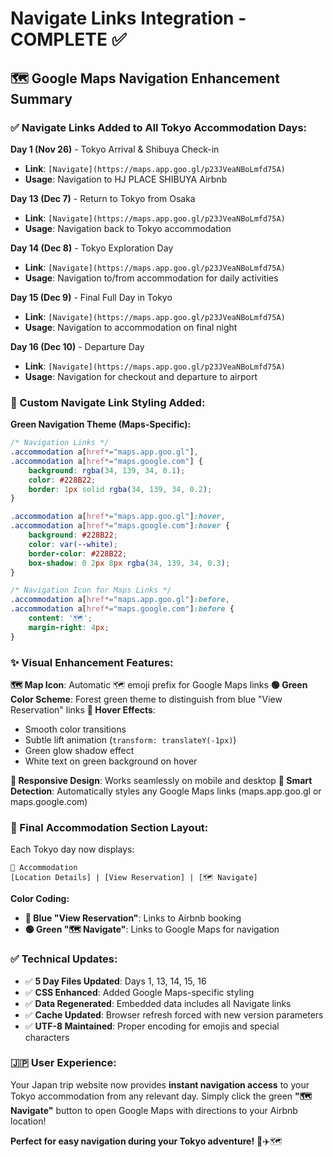 # Navigate Links Integration - COMPLETE ✅

## 🗺️ **Google Maps Navigation Enhancement Summary**

### **✅ Navigate Links Added to All Tokyo Accommodation Days:**

**Day 1 (Nov 26)** - Tokyo Arrival & Shibuya Check-in
- **Link**: `[Navigate](https://maps.app.goo.gl/p23JVeaNBoLmfd75A)`
- **Usage**: Navigation to HJ PLACE SHIBUYA Airbnb

**Day 13 (Dec 7)** - Return to Tokyo from Osaka
- **Link**: `[Navigate](https://maps.app.goo.gl/p23JVeaNBoLmfd75A)`
- **Usage**: Navigation back to Tokyo accommodation

**Day 14 (Dec 8)** - Tokyo Exploration Day
- **Link**: `[Navigate](https://maps.app.goo.gl/p23JVeaNBoLmfd75A)`
- **Usage**: Navigation to/from accommodation for daily activities

**Day 15 (Dec 9)** - Final Full Day in Tokyo
- **Link**: `[Navigate](https://maps.app.goo.gl/p23JVeaNBoLmfd75A)`
- **Usage**: Navigation to accommodation on final night

**Day 16 (Dec 10)** - Departure Day
- **Link**: `[Navigate](https://maps.app.goo.gl/p23JVeaNBoLmfd75A)`
- **Usage**: Navigation for checkout and departure to airport

### **🎨 Custom Navigate Link Styling Added:**

**Green Navigation Theme (Maps-Specific):**
```css
/* Navigation Links */
.accommodation a[href*="maps.app.goo.gl"],
.accommodation a[href*="maps.google.com"] {
    background: rgba(34, 139, 34, 0.1);
    color: #228B22;
    border: 1px solid rgba(34, 139, 34, 0.2);
}

.accommodation a[href*="maps.app.goo.gl"]:hover,
.accommodation a[href*="maps.google.com"]:hover {
    background: #228B22;
    color: var(--white);
    border-color: #228B22;
    box-shadow: 0 2px 8px rgba(34, 139, 34, 0.3);
}

/* Navigation Icon for Maps Links */
.accommodation a[href*="maps.app.goo.gl"]:before,
.accommodation a[href*="maps.google.com"]:before {
    content: '🗺️';
    margin-right: 4px;
}
```

### **✨ Visual Enhancement Features:**

**🗺️ Map Icon**: Automatic 🗺️ emoji prefix for Google Maps links
**🟢 Green Color Scheme**: Forest green theme to distinguish from blue "View Reservation" links
**🎯 Hover Effects**: 
- Smooth color transitions
- Subtle lift animation (`transform: translateY(-1px)`)
- Green glow shadow effect
- White text on green background on hover

**📱 Responsive Design**: Works seamlessly on mobile and desktop
**🔗 Smart Detection**: Automatically styles any Google Maps links (maps.app.goo.gl or maps.google.com)

### **🌸 Final Accommodation Section Layout:**

Each Tokyo day now displays:
```
🏨 Accommodation
[Location Details] | [View Reservation] | [🗺️ Navigate]
```

**Color Coding:**
- **🔵 Blue "View Reservation"**: Links to Airbnb booking
- **🟢 Green "🗺️ Navigate"**: Links to Google Maps for navigation

### **✅ Technical Updates:**
- ✅ **5 Day Files Updated**: Days 1, 13, 14, 15, 16
- ✅ **CSS Enhanced**: Added Google Maps-specific styling
- ✅ **Data Regenerated**: Embedded data includes all Navigate links
- ✅ **Cache Updated**: Browser refresh forced with new version parameters
- ✅ **UTF-8 Maintained**: Proper encoding for emojis and special characters

### **🇯🇵 User Experience:**
Your Japan trip website now provides **instant navigation access** to your Tokyo accommodation from any relevant day. Simply click the green **"🗺️ Navigate"** button to open Google Maps with directions to your Airbnb location!

**Perfect for easy navigation during your Tokyo adventure!** 🌸✈️🗺️
